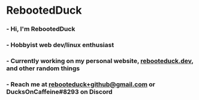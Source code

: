 # RebootedDuck
### - Hi, I'm RebootedDuck
### - Hobbyist web dev/linux enthusiast
### - Currently working on my personal website, [**rebooteduck.dev**](https://rebooteduck.dev), and other random things
### - Reach me at **rebooteduck+github@gmail.com** or **DucksOnCaffeine#8293** on Discord

<!---
RebootedDuck/RebootedDuck is a ✨ special ✨ repository because its `README.md` (this file) appears on your GitHub profile.
You can click the Preview link to take a look at your changes.
--->
